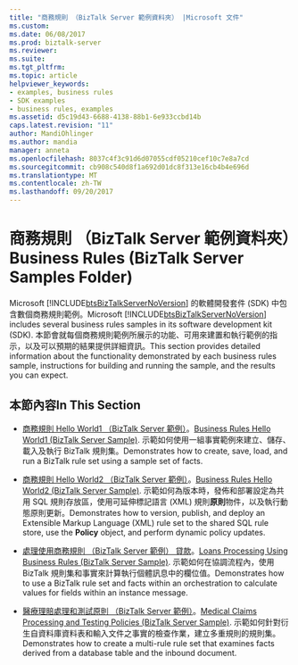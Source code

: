 ```yaml
---
title: "商務規則 （BizTalk Server 範例資料夾） |Microsoft 文件"
ms.custom: 
ms.date: 06/08/2017
ms.prod: biztalk-server
ms.reviewer: 
ms.suite: 
ms.tgt_pltfrm: 
ms.topic: article
helpviewer_keywords:
- examples, business rules
- SDK examples
- business rules, examples
ms.assetid: d5c19d43-6688-4138-88b1-6e933ccbd14b
caps.latest.revision: "11"
author: MandiOhlinger
ms.author: mandia
manager: anneta
ms.openlocfilehash: 8037c4f3c91d6d07055cdf05210cef10c7e8a7cd
ms.sourcegitcommit: cb908c540d8f1a692d01dc8f313e16cb4b4e696d
ms.translationtype: MT
ms.contentlocale: zh-TW
ms.lasthandoff: 09/20/2017
---
```

# <a name="business-rules-biztalk-server-samples-folder"></a><span data-ttu-id="9aad0-102">商務規則 （BizTalk Server 範例資料夾）</span><span class="sxs-lookup"><span data-stu-id="9aad0-102">Business Rules (BizTalk Server Samples Folder)</span></span>
<span data-ttu-id="9aad0-103">Microsoft [!INCLUDE[btsBizTalkServerNoVersion](../includes/btsbiztalkservernoversion-md.md)] 的軟體開發套件 (SDK) 中包含數個商務規則範例。</span><span class="sxs-lookup"><span data-stu-id="9aad0-103">Microsoft [!INCLUDE[btsBizTalkServerNoVersion](../includes/btsbiztalkservernoversion-md.md)] includes several business rules samples in its software development kit (SDK).</span></span> <span data-ttu-id="9aad0-104">本節會就每個商務規則範例所展示的功能、可用來建置和執行範例的指示，以及可以預期的結果提供詳細資訊。</span><span class="sxs-lookup"><span data-stu-id="9aad0-104">This section provides detailed information about the functionality demonstrated by each business rules sample, instructions for building and running the sample, and the results you can expect.</span></span>  
  
## <a name="in-this-section"></a><span data-ttu-id="9aad0-105">本節內容</span><span class="sxs-lookup"><span data-stu-id="9aad0-105">In This Section</span></span>  
  
-   <span data-ttu-id="9aad0-106">[商務規則 Hello World1 （BizTalk Server 範例）](../core/business-rules-hello-world1-biztalk-server-sample.md)。</span><span class="sxs-lookup"><span data-stu-id="9aad0-106">[Business Rules Hello World1 (BizTalk Server Sample)](../core/business-rules-hello-world1-biztalk-server-sample.md).</span></span> <span data-ttu-id="9aad0-107">示範如何使用一組事實範例來建立、儲存、載入及執行 BizTalk 規則集。</span><span class="sxs-lookup"><span data-stu-id="9aad0-107">Demonstrates how to create, save, load, and run a BizTalk rule set using a sample set of facts.</span></span>  
  
-   <span data-ttu-id="9aad0-108">[商務規則 Hello World2 （BizTalk Server 範例）](../core/business-rules-hello-world2-biztalk-server-sample.md)。</span><span class="sxs-lookup"><span data-stu-id="9aad0-108">[Business Rules Hello World2 (BizTalk Server Sample)](../core/business-rules-hello-world2-biztalk-server-sample.md).</span></span> <span data-ttu-id="9aad0-109">示範如何為版本時，發佈和部署設定為共用 SQL 規則存放區，使用可延伸標記語言 (XML) 規則**原則**物件，以及執行動態原則更新。</span><span class="sxs-lookup"><span data-stu-id="9aad0-109">Demonstrates how to version, publish, and deploy an Extensible Markup Language (XML) rule set to the shared SQL rule store, use the **Policy** object, and perform dynamic policy updates.</span></span>  
  
-   <span data-ttu-id="9aad0-110">[處理使用商務規則 （BizTalk Server 範例） 貸款](../core/loans-processing-using-business-rules-biztalk-server-sample.md)。</span><span class="sxs-lookup"><span data-stu-id="9aad0-110">[Loans Processing Using Business Rules (BizTalk Server Sample)](../core/loans-processing-using-business-rules-biztalk-server-sample.md).</span></span> <span data-ttu-id="9aad0-111">示範如何在協調流程內，使用 BizTalk 規則集和事實來計算執行個體訊息中的欄位值。</span><span class="sxs-lookup"><span data-stu-id="9aad0-111">Demonstrates how to use a BizTalk rule set and facts within an orchestration to calculate values for fields within an instance message.</span></span>  
  
-   <span data-ttu-id="9aad0-112">[醫療理賠處理和測試原則 （BizTalk Server 範例）](../core/medical-claims-processing-and-testing-policies-biztalk-server-sample.md)。</span><span class="sxs-lookup"><span data-stu-id="9aad0-112">[Medical Claims Processing and Testing Policies (BizTalk Server Sample)](../core/medical-claims-processing-and-testing-policies-biztalk-server-sample.md).</span></span> <span data-ttu-id="9aad0-113">示範如何針對衍生自資料庫資料表和輸入文件之事實的檢查作業，建立多重規則的規則集。</span><span class="sxs-lookup"><span data-stu-id="9aad0-113">Demonstrates how to create a multi-rule rule set that examines facts derived from a database table and the inbound document.</span></span>